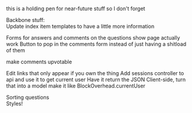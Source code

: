 this is a holding pen for near-future stuff so I don't forget

Backbone stuff:  
  Update index item templates to have a little more information

  Forms for answers and comments on the questions show page actually work
  Button to pop in the comments form instead of just having a shitload of them

  make comments upvotable

  Edit links that only appear if you own the thing
  Add sessions controller to api and use it to get current user
    Have it return the JSON
    Client-side, turn that into a model
    make it like BlockOverhead.currentUser

  Sorting questions  
  Styles!
